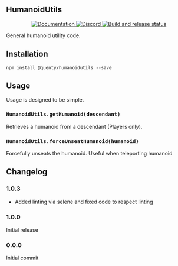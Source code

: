 ## HumanoidUtils
<div align="center">
  <a href="http://quenty.github.io/api/">
    <img src="https://img.shields.io/badge/docs-website-green.svg" alt="Documentation" />
  </a>
  <a href="https://discord.gg/mhtGUS8">
    <img src="https://img.shields.io/badge/discord-nevermore-blue.svg" alt="Discord" />
  </a>
  <a href="https://github.com/Quenty/NevermoreEngine/actions">
    <img src="https://github.com/Quenty/NevermoreEngine/actions/workflows/build.yml/badge.svg" alt="Build and release status" />
  </a>
</div>

General humanoid utility code.

## Installation
```
npm install @quenty/humanoidutils --save
```

## Usage
Usage is designed to be simple.

### `HumanoidUtils.getHumanoid(descendant)`
Retrieves a humanoid from a descendant (Players only).

### `HumanoidUtils.forceUnseatHumanoid(humanoid)`
Forcefully unseats the humanoid. Useful when teleporting humanoid


## Changelog

### 1.0.3
- Added linting via selene and fixed code to respect linting

### 1.0.0
Initial release

### 0.0.0
Initial commit
